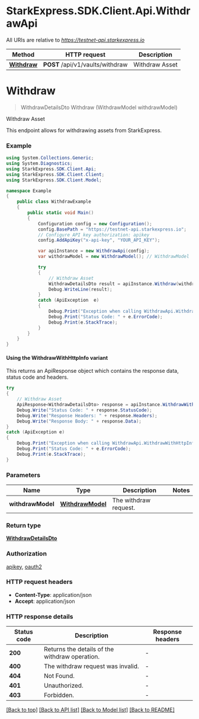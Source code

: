 # StarkExpress.SDK.Client.Api.WithdrawApi

All URIs are relative to *https://testnet-api.starkexpress.io*

| Method | HTTP request | Description |
|--------|--------------|-------------|
| [**Withdraw**](WithdrawApi.md#withdraw) | **POST** /api/v1/vaults/withdraw | Withdraw Asset |

<a name="withdraw"></a>
# **Withdraw**
> WithdrawDetailsDto Withdraw (WithdrawModel withdrawModel)

Withdraw Asset

This endpoint allows for withdrawing assets from StarkExpress.

### Example
```csharp
using System.Collections.Generic;
using System.Diagnostics;
using StarkExpress.SDK.Client.Api;
using StarkExpress.SDK.Client.Client;
using StarkExpress.SDK.Client.Model;

namespace Example
{
    public class WithdrawExample
    {
        public static void Main()
        {
            Configuration config = new Configuration();
            config.BasePath = "https://testnet-api.starkexpress.io";
            // Configure API key authorization: apikey
            config.AddApiKey("x-api-key", "YOUR_API_KEY");

            var apiInstance = new WithdrawApi(config);
            var withdrawModel = new WithdrawModel(); // WithdrawModel | The withdraw request.

            try
            {
                // Withdraw Asset
                WithdrawDetailsDto result = apiInstance.Withdraw(withdrawModel);
                Debug.WriteLine(result);
            }
            catch (ApiException  e)
            {
                Debug.Print("Exception when calling WithdrawApi.Withdraw: " + e.Message);
                Debug.Print("Status Code: " + e.ErrorCode);
                Debug.Print(e.StackTrace);
            }
        }
    }
}
```

#### Using the WithdrawWithHttpInfo variant
This returns an ApiResponse object which contains the response data, status code and headers.

```csharp
try
{
    // Withdraw Asset
    ApiResponse<WithdrawDetailsDto> response = apiInstance.WithdrawWithHttpInfo(withdrawModel);
    Debug.Write("Status Code: " + response.StatusCode);
    Debug.Write("Response Headers: " + response.Headers);
    Debug.Write("Response Body: " + response.Data);
}
catch (ApiException e)
{
    Debug.Print("Exception when calling WithdrawApi.WithdrawWithHttpInfo: " + e.Message);
    Debug.Print("Status Code: " + e.ErrorCode);
    Debug.Print(e.StackTrace);
}
```

### Parameters

| Name | Type | Description | Notes |
|------|------|-------------|-------|
| **withdrawModel** | [**WithdrawModel**](WithdrawModel.md) | The withdraw request. |  |

### Return type

[**WithdrawDetailsDto**](WithdrawDetailsDto.md)

### Authorization

[apikey](../README.md#apikey), [oauth2](../README.md#oauth2)

### HTTP request headers

 - **Content-Type**: application/json
 - **Accept**: application/json


### HTTP response details
| Status code | Description | Response headers |
|-------------|-------------|------------------|
| **200** | Returns the details of the withdraw operation. |  -  |
| **400** | The withdraw request was invalid. |  -  |
| **404** | Not Found. |  -  |
| **401** | Unauthorized. |  -  |
| **403** | Forbidden. |  -  |

[[Back to top]](#) [[Back to API list]](../README.md#documentation-for-api-endpoints) [[Back to Model list]](../README.md#documentation-for-models) [[Back to README]](../README.md)

